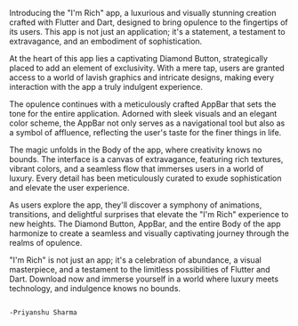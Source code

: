 Introducing the "I'm Rich" app, a luxurious and visually stunning creation crafted with Flutter and Dart, designed to bring opulence to the fingertips of its users. This app is not just an application; it's a statement, a testament to extravagance, and an embodiment of sophistication.

At the heart of this app lies a captivating Diamond Button, strategically placed to add an element of exclusivity. With a mere tap, users are granted access to a world of lavish graphics and intricate designs, making every interaction with the app a truly indulgent experience.

The opulence continues with a meticulously crafted AppBar that sets the tone for the entire application. Adorned with sleek visuals and an elegant color scheme, the AppBar not only serves as a navigational tool but also as a symbol of affluence, reflecting the user's taste for the finer things in life.

The magic unfolds in the Body of the app, where creativity knows no bounds. The interface is a canvas of extravagance, featuring rich textures, vibrant colors, and a seamless flow that immerses users in a world of luxury. Every detail has been meticulously curated to exude sophistication and elevate the user experience.

As users explore the app, they'll discover a symphony of animations, transitions, and delightful surprises that elevate the "I'm Rich" experience to new heights. The Diamond Button, AppBar, and the entire Body of the app harmonize to create a seamless and visually captivating journey through the realms of opulence.

"I'm Rich" is not just an app; it's a celebration of abundance, a visual masterpiece, and a testament to the limitless possibilities of Flutter and Dart. Download now and immerse yourself in a world where luxury meets technology, and indulgence knows no bounds.


                                                                                                                                    -Priyanshu Sharma
